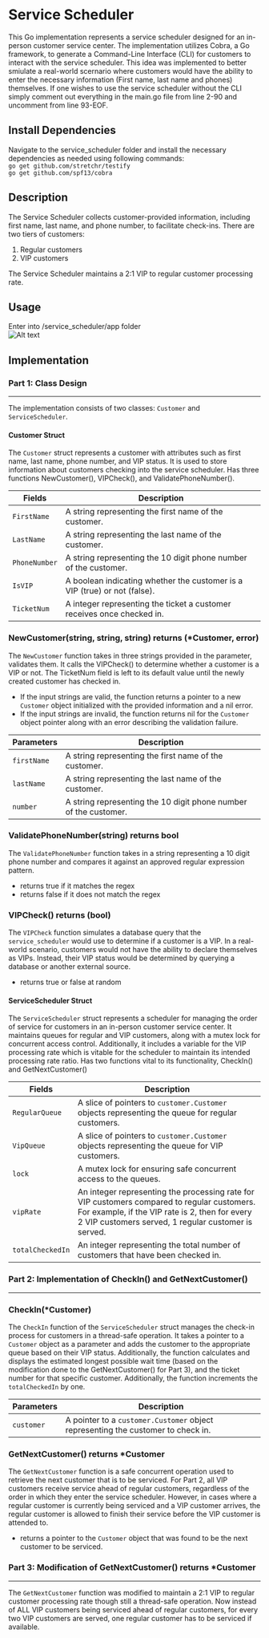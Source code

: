 # Service Scheduler

This Go implementation represents a service scheduler designed for an in-person customer service center. The implementation utilizes Cobra, a Go framework, to generate a Command-Line Interface (CLI) for customers to interact with the service scheduler. This idea was implemented to better smiulate a real-world scernario where customers would have the ability to enter the necessary information (First name, last name and phones) themselves. If one wishes to use the service scheduler without the CLI simply comment out everything in the main.go file from line 2-90 and uncomment from line 93-EOF.

## Install Dependencies
Navigate to the service_scheduler folder and install the necessary dependencies as needed using following commands: \
```go get github.com/stretchr/testify``` \
```go get github.com/spf13/cobra```

## Description
The Service Scheduler collects customer-provided information, including first name, last name, and phone number, to facilitate check-ins. There are two tiers of customers: 

1. Regular customers
2. VIP customers 

The Service Scheduler maintains a 2:1 VIP to regular customer processing rate.

## Usage
Enter into /service_scheduler/app folder \
![Alt text](etc/Example.png)

## Implementation

### Part 1: Class Design
***
The implementation consists of two classes: `Customer` and `ServiceScheduler`.

#### Customer Struct

The `Customer` struct represents a customer with attributes such as first name, last name, phone number, and VIP status. It is used to store information about customers checking into the service scheduler. Has three functions NewCustomer(), VIPCheck(), and ValidatePhoneNumber().

| Fields | Description |
| --- | --- | 
|  `FirstName` | A string representing the first name of the customer.
| `LastName` | A string representing the last name of the customer.
| `PhoneNumber` | A string representing the 10 digit phone number of the customer.
|  `IsVIP` | A boolean indicating whether the customer is a VIP (true) or not (false).
| `TicketNum` | A integer representing the ticket a customer receives once checked in.

### NewCustomer(string, string, string) returns (*Customer, error)
The `NewCustomer` function takes in three strings provided in the parameter, validates them. It calls the VIPCheck() to determine whether a customer is a VIP or not. The TicketNum field is left to its default value until the newly created customer has checked in.
  - If the input strings are valid, the function returns a pointer to a new `Customer` object initialized with the provided information and a nil error.
  - If the input strings are invalid, the function returns nil for the `Customer` object pointer along with an error describing the validation failure.

| Parameters | Description |
| --- | --- | 
| `firstName`| A string representing the first name of the customer.
| `lastName` | A string representing the last name of the customer.
| `number`   | A string representing the 10 digit phone number of the customer.

### ValidatePhoneNumber(string) returns bool
The `ValidatePhoneNumber` function takes in a string representing a 10 digit phone number and compares it against an approved regular expression pattern.
- returns true if it matches the regex 
- returns false if it does not match the regex

### VIPCheck() returns (bool)
The `VIPCheck` function simulates a database query that the `service_scheduler` would use to determine if a customer is a VIP. In a real-world scenario, customers would not have the ability to declare themselves as VIPs. Instead, their VIP status would be determined by querying a database or another external source.
- returns true or false at random

#### ServiceScheduler Struct
The `ServiceScheduler` struct represents a scheduler for managing the order of service for customers in an in-person customer service center. It maintains queues for regular and VIP customers, along with a mutex lock for concurrent access control. Additionally, it includes a variable for the VIP processing rate which is vitable for the scheduler to maintain its intended processing rate ratio. Has two functions vital to its functionality, CheckIn() and GetNextCustomer()

| Fields | Description |
| --- | --- | 
| `RegularQueue` | A slice of pointers to `customer.Customer` objects representing the queue for regular customers.
| `VipQueue` | A slice of pointers to `customer.Customer` objects representing the queue for VIP customers.
| `lock` | A mutex lock for ensuring safe concurrent access to the queues.
| `vipRate` | An integer representing the processing rate for VIP customers compared to regular customers. For example, if the VIP rate is 2, then for every 2 VIP customers served, 1 regular customer is served.
| `totalCheckedIn` | An integer representing the total number of customers that have been checked in.


### Part 2: Implementation of CheckIn() and GetNextCustomer()
***
### CheckIn(*Customer)
The `CheckIn` function of the `ServiceScheduler` struct manages the check-in process for customers in a thread-safe operation. It takes a pointer to a `Customer` object as a parameter and adds the customer to the appropriate queue based on their VIP status. Additionally, the function calculates and displays the estimated longest possible wait time (based on the modification done to the GetNextCustomer() for Part 3), and the ticket number for that specific customer. Additionally, the function increments the `totalCheckedIn` by one.

| Parameters | Description |
| --- | ---| 
| `customer` | A pointer to a `customer.Customer` object representing the customer to check in.

### GetNextCustomer() returns *Customer
The `GetNextCustomer` function is a safe concurrent operation used to retrieve the next customer that is to be serviced. For Part 2, all VIP customers receive service ahead of regular customers, regardless of the order in which they enter the service scheduler. However, in cases where a regular customer is currently being serviced and a VIP customer arrives, the regular customer is allowed to finish their service before the VIP customer is attended to.
- returns a pointer to the `Customer` object that was found to be the next customer to be serviced.

### Part 3: Modification of GetNextCustomer() returns *Customer
***
The `GetNextCustomer` function was modified to maintain a 2:1 VIP to regular customer processing rate though still a thread-safe operation. Now instead of ALL VIP customers being serviced ahead of regular customers, for every two VIP customers are served, one regular customer has to be serviced if available.
